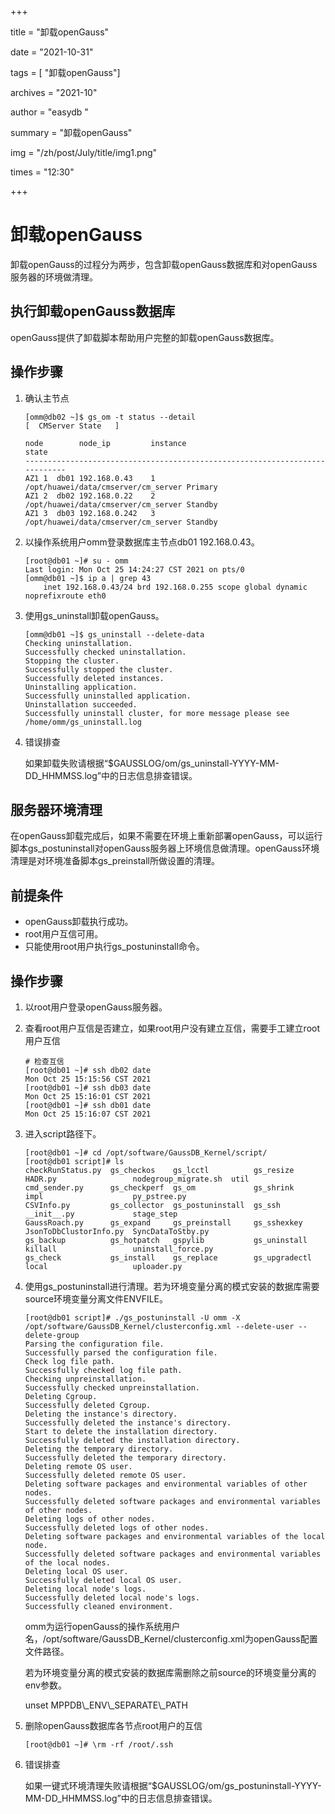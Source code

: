 +++

title =  "卸载openGauss" 

date = "2021-10-31" 

tags = [ "卸载openGauss"] 

archives = "2021-10" 

author = "easydb "

summary =  "卸载openGauss"

img = "/zh/post/July/title/img1.png" 

times = "12:30"

+++



# 卸载openGauss<a name="ZH-CN_TOPIC_0000001200594233"></a>



卸载openGauss的过程分为两步，包含卸载openGauss数据库和对openGauss服务器的环境做清理。

## 执行卸载openGauss数据库<a name="section4142182815270"></a>

openGauss提供了卸载脚本帮助用户完整的卸载openGauss数据库。

## 操作步骤<a name="section118176390278"></a>

1.  确认主节点

    ```
    [omm@db02 ~]$ gs_om -t status --detail
    [  CMServer State   ]
    
    node        node_ip         instance                                 state
    ----------------------------------------------------------------------------
    AZ1 1  db01 192.168.0.43    1    /opt/huawei/data/cmserver/cm_server Primary
    AZ1 2  db02 192.168.0.22    2    /opt/huawei/data/cmserver/cm_server Standby
    AZ1 3  db03 192.168.0.242   3    /opt/huawei/data/cmserver/cm_server Standby
    ```

2.  以操作系统用户omm登录数据库主节点db01 192.168.0.43。

    ```
    [root@db01 ~]# su - omm
    Last login: Mon Oct 25 14:24:27 CST 2021 on pts/0
    [omm@db01 ~]$ ip a | grep 43
        inet 192.168.0.43/24 brd 192.168.0.255 scope global dynamic noprefixroute eth0
    ```

3.  使用gs\_uninstall卸载openGauss。

    ```
    [omm@db01 ~]$ gs_uninstall --delete-data
    Checking uninstallation.
    Successfully checked uninstallation.
    Stopping the cluster.
    Successfully stopped the cluster.
    Successfully deleted instances.
    Uninstalling application.
    Successfully uninstalled application.
    Uninstallation succeeded.
    Successfully uninstall cluster, for more message please see /home/omm/gs_uninstall.log
    ```

4.  错误排查

    如果卸载失败请根据“$GAUSSLOG/om/gs\_uninstall-YYYY-MM-DD\_HHMMSS.log”中的日志信息排查错误。


## 服务器环境清理<a name="section115851720132817"></a>

在openGauss卸载完成后，如果不需要在环境上重新部署openGauss，可以运行脚本gs\_postuninstall对openGauss服务器上环境信息做清理。openGauss环境清理是对环境准备脚本gs\_preinstall所做设置的清理。

## 前提条件<a name="section975651019307"></a>

-   openGauss卸载执行成功。
-   root用户互信可用。
-   只能使用root用户执行gs\_postuninstall命令。

## 操作步骤<a name="section1485102913306"></a>

1.  以root用户登录openGauss服务器。
2.  查看root用户互信是否建立，如果root用户没有建立互信，需要手工建立root用户互信

    ```
    # 检查互信
    [root@db01 ~]# ssh db02 date
    Mon Oct 25 15:15:56 CST 2021
    [root@db01 ~]# ssh db03 date
    Mon Oct 25 15:16:01 CST 2021
    [root@db01 ~]# ssh db01 date
    Mon Oct 25 15:16:07 CST 2021
    ```

3.  进入script路径下。

    ```
    [root@db01 ~]# cd /opt/software/GaussDB_Kernel/script/
    [root@db01 script]# ls
    checkRunStatus.py  gs_checkos    gs_lcctl          gs_resize      HADR.py                 nodegroup_migrate.sh  util
    cmd_sender.py      gs_checkperf  gs_om             gs_shrink      impl                    py_pstree.py
    CSVInfo.py         gs_collector  gs_postuninstall  gs_ssh         __init__.py             stage_step
    GaussRoach.py      gs_expand     gs_preinstall     gs_sshexkey    JsonToDbClustorInfo.py  SyncDataToStby.py
    gs_backup          gs_hotpatch   gspylib           gs_uninstall   killall                 uninstall_force.py
    gs_check           gs_install    gs_replace        gs_upgradectl  local                   uploader.py
    ```

4.  使用gs\_postuninstall进行清理。若为环境变量分离的模式安装的数据库需要source环境变量分离文件ENVFILE。

    ```
    [root@db01 script]# ./gs_postuninstall -U omm -X /opt/software/GaussDB_Kernel/clusterconfig.xml --delete-user --delete-group
    Parsing the configuration file.
    Successfully parsed the configuration file.
    Check log file path.
    Successfully checked log file path.
    Checking unpreinstallation.
    Successfully checked unpreinstallation.
    Deleting Cgroup.
    Successfully deleted Cgroup.
    Deleting the instance's directory.
    Successfully deleted the instance's directory.
    Start to delete the installation directory.
    Successfully deleted the installation directory.
    Deleting the temporary directory.
    Successfully deleted the temporary directory.
    Deleting remote OS user.
    Successfully deleted remote OS user.
    Deleting software packages and environmental variables of other nodes.
    Successfully deleted software packages and environmental variables of other nodes.
    Deleting logs of other nodes.
    Successfully deleted logs of other nodes.
    Deleting software packages and environmental variables of the local node.
    Successfully deleted software packages and environmental variables of the local nodes.
    Deleting local OS user.
    Successfully deleted local OS user.
    Deleting local node's logs.
    Successfully deleted local node's logs.
    Successfully cleaned environment.
    ```

    omm为运行openGauss的操作系统用户名，/opt/software/GaussDB\_Kernel/clusterconfig.xml为openGauss配置文件路径。

    若为环境变量分离的模式安装的数据库需删除之前source的环境变量分离的env参数。

    unset MPPDB\\\_ENV\\\_SEPARATE\\\_PATH

5.  删除openGauss数据库各节点root用户的互信

    ```
    [root@db01 ~]# \rm -rf /root/.ssh
    ```

6.  错误排查

    如果一键式环境清理失败请根据“$GAUSSLOG/om/gs\_postuninstall-YYYY-MM-DD\_HHMMSS.log”中的日志信息排查错误。


